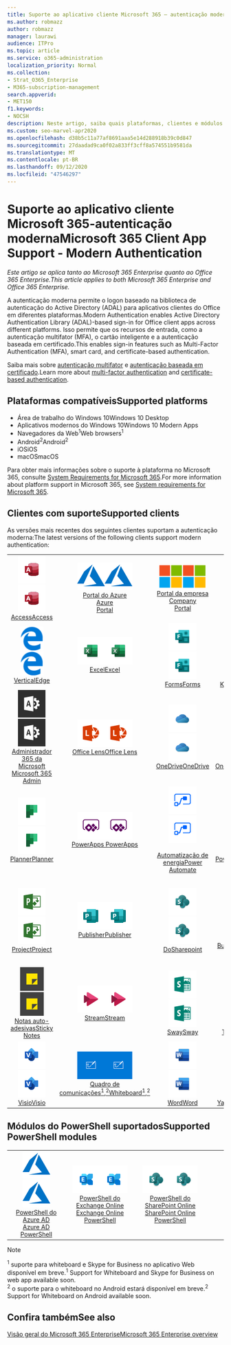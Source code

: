 ```yaml
---
title: Suporte ao aplicativo cliente Microsoft 365 — autenticação moderna
ms.author: robmazz
author: robmazz
manager: laurawi
audience: ITPro
ms.topic: article
ms.service: o365-administration
localization_priority: Normal
ms.collection:
- Strat_O365_Enterprise
- M365-subscription-management
search.appverid:
- MET150
f1.keywords:
- NOCSH
description: Neste artigo, saiba quais plataformas, clientes e módulos do PowerShell suportam a autenticação moderna para o Microsoft 365.
ms.custom: seo-marvel-apr2020
ms.openlocfilehash: d38b5c11a77af8691aaa5e14d288918b39c0d847
ms.sourcegitcommit: 27daadad9ca0f02a833ff3cff8a574551b9581da
ms.translationtype: MT
ms.contentlocale: pt-BR
ms.lasthandoff: 09/12/2020
ms.locfileid: "47546297"
---
```

# <a name="microsoft-365-client-app-support---modern-authentication"></a><span data-ttu-id="9e124-103">Suporte ao aplicativo cliente Microsoft 365-autenticação moderna</span><span class="sxs-lookup"><span data-stu-id="9e124-103">Microsoft 365 Client App Support - Modern Authentication</span></span>

<span data-ttu-id="9e124-104">*Este artigo se aplica tanto ao Microsoft 365 Enterprise quanto ao Office 365 Enterprise.*</span><span class="sxs-lookup"><span data-stu-id="9e124-104">*This article applies to both Microsoft 365 Enterprise and Office 365 Enterprise.*</span></span>

<span data-ttu-id="9e124-105">A autenticação moderna permite o logon baseado na biblioteca de autenticação do Active Directory (ADAL) para aplicativos clientes do Office em diferentes plataformas.</span><span class="sxs-lookup"><span data-stu-id="9e124-105">Modern Authentication enables Active Directory Authentication Library (ADAL)-based sign-in for Office client apps across different platforms.</span></span> <span data-ttu-id="9e124-106">Isso permite que os recursos de entrada, como a autenticação multifator (MFA), o cartão inteligente e a autenticação baseada em certificado.</span><span class="sxs-lookup"><span data-stu-id="9e124-106">This enables sign-in features such as Multi-Factor Authentication (MFA), smart card, and certificate-based authentication.</span></span>

<span data-ttu-id="9e124-107">Saiba mais sobre [autenticação multifator](https://docs.microsoft.com/azure/active-directory/authentication/multi-factor-authentication) e [autenticação baseada em certificado](https://docs.microsoft.com/azure/active-directory/active-directory-certificate-based-authentication-get-started).</span><span class="sxs-lookup"><span data-stu-id="9e124-107">Learn more about [multi-factor authentication](https://docs.microsoft.com/azure/active-directory/authentication/multi-factor-authentication) and [certificate-based authentication](https://docs.microsoft.com/azure/active-directory/active-directory-certificate-based-authentication-get-started).</span></span>

## <a name="supported-platforms"></a><span data-ttu-id="9e124-108">Plataformas compatíveis</span><span class="sxs-lookup"><span data-stu-id="9e124-108">Supported platforms</span></span>

 - <span data-ttu-id="9e124-109">Área de trabalho do Windows 10</span><span class="sxs-lookup"><span data-stu-id="9e124-109">Windows 10 Desktop</span></span>
 - <span data-ttu-id="9e124-110">Aplicativos modernos do Windows 10</span><span class="sxs-lookup"><span data-stu-id="9e124-110">Windows 10 Modern Apps</span></span>
 - <span data-ttu-id="9e124-111">Navegadores da Web<sup>1</sup></span><span class="sxs-lookup"><span data-stu-id="9e124-111">Web browsers<sup>1</sup></span></span>
 - <span data-ttu-id="9e124-112">Android<sup>2</sup></span><span class="sxs-lookup"><span data-stu-id="9e124-112">Android<sup>2</sup></span></span>
 - <span data-ttu-id="9e124-113">iOS</span><span class="sxs-lookup"><span data-stu-id="9e124-113">iOS</span></span>
 - <span data-ttu-id="9e124-114">macOS</span><span class="sxs-lookup"><span data-stu-id="9e124-114">macOS</span></span>

<span data-ttu-id="9e124-115">Para obter mais informações sobre o suporte à plataforma no Microsoft 365, consulte [System Requirements for Microsoft 365](https://products.office.com/office-system-requirements).</span><span class="sxs-lookup"><span data-stu-id="9e124-115">For more information about platform support in Microsoft 365, see [System requirements for Microsoft 365](https://products.office.com/office-system-requirements).</span></span>

## <a name="supported-clients"></a><span data-ttu-id="9e124-116">Clientes com suporte</span><span class="sxs-lookup"><span data-stu-id="9e124-116">Supported clients</span></span>

<span data-ttu-id="9e124-117">As versões mais recentes dos seguintes clientes suportam a autenticação moderna:</span><span class="sxs-lookup"><span data-stu-id="9e124-117">The latest versions of the following clients support modern authentication:</span></span>

| | | | | | |
|:---:|:---:|:---:|:---:|:---:|:---:|
| <span data-ttu-id="9e124-118">![Ícone do Access](../media/o365-access-64x64.png)</span><span class="sxs-lookup"><span data-stu-id="9e124-118">![Access icon](../media/o365-access-64x64.png)</span></span> <br> [<span data-ttu-id="9e124-119">Access</span><span class="sxs-lookup"><span data-stu-id="9e124-119">Access</span></span>](https://products.office.com/access) | <span data-ttu-id="9e124-120">![Ícone do Azure](../media/o365-azure-64x64.png)</span><span class="sxs-lookup"><span data-stu-id="9e124-120">![Azure icon](../media/o365-azure-64x64.png)</span></span> <br> [<span data-ttu-id="9e124-121">Portal do Azure <br></span><span class="sxs-lookup"><span data-stu-id="9e124-121">Azure <br> Portal </span></span>](https://azure.microsoft.com/features/azure-portal/) | <span data-ttu-id="9e124-122">![Ícone do portal da empresa](../media/o365-microsoft-64x64.png)</span><span class="sxs-lookup"><span data-stu-id="9e124-122">![Company portal icon](../media/o365-microsoft-64x64.png)</span></span> <br> [<span data-ttu-id="9e124-123">Portal da empresa <br></span><span class="sxs-lookup"><span data-stu-id="9e124-123">Company <br> Portal </span></span>](https://docs.microsoft.com/intune-user-help/sign-in-to-the-company-portal) | <span data-ttu-id="9e124-124">![Ícone do Delve](../media/o365-delve-64x64.png)</span><span class="sxs-lookup"><span data-stu-id="9e124-124">![Delve icon](../media/o365-delve-64x64.png)</span></span> <br> [<span data-ttu-id="9e124-125">Delve</span><span class="sxs-lookup"><span data-stu-id="9e124-125">Delve</span></span>](https://products.office.com/business/intelligent-search) | <span data-ttu-id="9e124-126">![Ícone do Dynamics 365](../media/o365-dynamics365-64x64.png)</span><span class="sxs-lookup"><span data-stu-id="9e124-126">![Dynamics 365 icon](../media/o365-dynamics365-64x64.png)</span></span> <br> [<span data-ttu-id="9e124-127">Dynamics 365</span><span class="sxs-lookup"><span data-stu-id="9e124-127">Dynamics 365</span></span>](https://dynamics.microsoft.com) 
| <span data-ttu-id="9e124-128">![Ícone de borda](../media/o365-edge-64x64.png)</span><span class="sxs-lookup"><span data-stu-id="9e124-128">![Edge icon](../media/o365-edge-64x64.png)</span></span> <br> [<span data-ttu-id="9e124-129">Vertical</span><span class="sxs-lookup"><span data-stu-id="9e124-129">Edge</span></span>](https://www.microsoft.com/windows/microsoft-edge) | <span data-ttu-id="9e124-130">![Ícone do Excel](../media/o365-excel-64x64.png)</span><span class="sxs-lookup"><span data-stu-id="9e124-130">![Excel icon](../media/o365-excel-64x64.png)</span></span> <br> [<span data-ttu-id="9e124-131">Excel</span><span class="sxs-lookup"><span data-stu-id="9e124-131">Excel</span></span>](https://products.office.com/excel) | <span data-ttu-id="9e124-132">![Ícone do Forms](../media/o365-forms-64x64.png)</span><span class="sxs-lookup"><span data-stu-id="9e124-132">![Forms icon](../media/o365-forms-64x64.png)</span></span> <br> [<span data-ttu-id="9e124-133">Forms</span><span class="sxs-lookup"><span data-stu-id="9e124-133">Forms</span></span>](https://flow.microsoft.com/connectors/shared_microsoftforms/microsoft-forms/) | <span data-ttu-id="9e124-134">![Ícone do Kaizala](../media/o365-kaizala-64x64.png)</span><span class="sxs-lookup"><span data-stu-id="9e124-134">![Kaizala icon](../media/o365-kaizala-64x64.png)</span></span> <br> [<span data-ttu-id="9e124-135">Kaizala</span><span class="sxs-lookup"><span data-stu-id="9e124-135">Kaizala</span></span>](https://products.office.com/en/business/microsoft-kaizala) | <span data-ttu-id="9e124-136">![Ícone de Office.com](../media/o365-office-64x64.png)</span><span class="sxs-lookup"><span data-stu-id="9e124-136">![Office.com icon](../media/o365-office-64x64.png)</span></span> <br> [<span data-ttu-id="9e124-137">Office.com</span><span class="sxs-lookup"><span data-stu-id="9e124-137">Office.com</span></span>](https://www.office.com/) 
| <span data-ttu-id="9e124-138">![Ícone de administração do Office 365](../media/o365-o365admin-64x64.png)</span><span class="sxs-lookup"><span data-stu-id="9e124-138">![Office 365 Admin icon](../media/o365-o365admin-64x64.png)</span></span> <br> [<span data-ttu-id="9e124-139">Administrador 365 da Microsoft <br></span><span class="sxs-lookup"><span data-stu-id="9e124-139">Microsoft 365 <br> Admin</span></span>](https://products.office.com/business/manage-office-365-admin-app) | <span data-ttu-id="9e124-140">![Ícone de lente](../media/o365-lens-64x64.png)</span><span class="sxs-lookup"><span data-stu-id="9e124-140">![Lens icon](../media/o365-lens-64x64.png)</span></span> <br> [<span data-ttu-id="9e124-141">Office Lens</span><span class="sxs-lookup"><span data-stu-id="9e124-141">Office Lens</span></span>](https://www.microsoft.com/p/office-lens/9wzdncrfj3t8?activetab=pivot%3Aoverviewtab) | <span data-ttu-id="9e124-142">![Ícone do OneDrive for Business](../media/o365-OneDrive-64x64.png)</span><span class="sxs-lookup"><span data-stu-id="9e124-142">![OneDrive for Business icon](../media/o365-OneDrive-64x64.png)</span></span> <br> [<span data-ttu-id="9e124-143">OneDrive</span><span class="sxs-lookup"><span data-stu-id="9e124-143">OneDrive</span></span>](https://products.office.com/onedrive-for-business/online-cloud-storage) |  <span data-ttu-id="9e124-144">![Ícone do OneNote](../media/o365-OneNote-64x64.png)</span><span class="sxs-lookup"><span data-stu-id="9e124-144">![OneNote icon](../media/o365-OneNote-64x64.png)</span></span> <br> [<span data-ttu-id="9e124-145">OneNote</span><span class="sxs-lookup"><span data-stu-id="9e124-145">OneNote</span></span>](https://products.office.com/onenote) | <span data-ttu-id="9e124-146">![Ícone do Outlook](../media/o365-outlook-64x64.png)</span><span class="sxs-lookup"><span data-stu-id="9e124-146">![Outlook icon](../media/o365-outlook-64x64.png)</span></span> <br> [<span data-ttu-id="9e124-147">Outlook</span><span class="sxs-lookup"><span data-stu-id="9e124-147">Outlook</span></span>](https://products.office.com/outlook) 
| <span data-ttu-id="9e124-148">![Ícone do Planner](../media/o365-planner-64x64.png)</span><span class="sxs-lookup"><span data-stu-id="9e124-148">![Planner icon](../media/o365-planner-64x64.png)</span></span> <br> [<span data-ttu-id="9e124-149">Planner</span><span class="sxs-lookup"><span data-stu-id="9e124-149">Planner</span></span>](https://products.office.com/business/task-management-software) | <span data-ttu-id="9e124-150">![Ícone do PowerApps](../media/o365-powerapps-64x64.png)</span><span class="sxs-lookup"><span data-stu-id="9e124-150">![PowerApps icon](../media/o365-powerapps-64x64.png)</span></span> <br> [<span data-ttu-id="9e124-151">PowerApps </span><span class="sxs-lookup"><span data-stu-id="9e124-151">PowerApps </span></span>](https://powerapps.microsoft.com) | <span data-ttu-id="9e124-152">![Ícone de automatização de energia](../media/o365-flow-64x64.png)</span><span class="sxs-lookup"><span data-stu-id="9e124-152">![Power Automate icon](../media/o365-flow-64x64.png)</span></span> <br> [<span data-ttu-id="9e124-153"><br>Automatização de energia</span><span class="sxs-lookup"><span data-stu-id="9e124-153">Power <br> Automate</span></span>](https://flow.microsoft.com) | <span data-ttu-id="9e124-154">![Ícone do PowerBI](../media/o365-powerbi-64x64.png)</span><span class="sxs-lookup"><span data-stu-id="9e124-154">![PowerBI icon](../media/o365-powerbi-64x64.png)</span></span> <br> [<span data-ttu-id="9e124-155">Power BI</span><span class="sxs-lookup"><span data-stu-id="9e124-155">Power BI</span></span>](https://powerbi.microsoft.com)| <span data-ttu-id="9e124-156">![Ícone do PowerPoint](../media/o365-powerpoint-64x64.png)</span><span class="sxs-lookup"><span data-stu-id="9e124-156">![PowerPoint icon](../media/o365-powerpoint-64x64.png)</span></span> <br> [<span data-ttu-id="9e124-157">PowerPoint</span><span class="sxs-lookup"><span data-stu-id="9e124-157">PowerPoint</span></span>](https://products.office.com/powerpoint) 
| <span data-ttu-id="9e124-158">![Ícone do Project](../media/o365-project-64x64.png)</span><span class="sxs-lookup"><span data-stu-id="9e124-158">![Project icon](../media/o365-project-64x64.png)</span></span> <br> [<span data-ttu-id="9e124-159">Project</span><span class="sxs-lookup"><span data-stu-id="9e124-159">Project</span></span>](https://products.office.com/project) | <span data-ttu-id="9e124-160">![Ícone do Publisher](../media/o365-publisher-64x64.png)</span><span class="sxs-lookup"><span data-stu-id="9e124-160">![Publisher icon](../media/o365-publisher-64x64.png)</span></span> <br> [<span data-ttu-id="9e124-161">Publisher</span><span class="sxs-lookup"><span data-stu-id="9e124-161">Publisher</span></span>](https://products.office.com/publisher) | <span data-ttu-id="9e124-162">![Ícone do SharePoint](../media/o365-sharepoint-64x64.png)</span><span class="sxs-lookup"><span data-stu-id="9e124-162">![SharePoint icon](../media/o365-sharepoint-64x64.png)</span></span> <br> [<span data-ttu-id="9e124-163">Do</span><span class="sxs-lookup"><span data-stu-id="9e124-163">Sharepoint</span></span>](https://products.office.com/sharepoint) | <span data-ttu-id="9e124-164">![Ícone do Skype for Business](../media/o365-skypeforbusiness-64x64.png)</span><span class="sxs-lookup"><span data-stu-id="9e124-164">![Skype for Business icon](../media/o365-skypeforbusiness-64x64.png)</span></span> <br> [<span data-ttu-id="9e124-165">Skype for <br> Business<sup>1</sup></span><span class="sxs-lookup"><span data-stu-id="9e124-165">Skype for <br> Business<sup>1</sup></span></span>](https://www.skype.com/business/) | <span data-ttu-id="9e124-166">![Ícone do StaffHub](../media/o365-staffhub-64x64.png)</span><span class="sxs-lookup"><span data-stu-id="9e124-166">![StaffHub icon](../media/o365-staffhub-64x64.png)</span></span> <br> [<span data-ttu-id="9e124-167">StaffHub</span><span class="sxs-lookup"><span data-stu-id="9e124-167">StaffHub</span></span>](https://products.office.com/microsoft-staffhub/staff-scheduling-software)
| <span data-ttu-id="9e124-168">![Ícone de notas auto-adesivas](../media/o365-stickynotes-64x64.png)</span><span class="sxs-lookup"><span data-stu-id="9e124-168">![Sticky Notes icon](../media/o365-stickynotes-64x64.png)</span></span> <br> [<span data-ttu-id="9e124-169">Notas auto-adesivas</span><span class="sxs-lookup"><span data-stu-id="9e124-169">Sticky Notes</span></span>](https://www.microsoft.com/p/microsoft-sticky-notes/9nblggh4qghw) | <span data-ttu-id="9e124-170">![Ícone do Stream](../media/o365-stream-64x64.png)</span><span class="sxs-lookup"><span data-stu-id="9e124-170">![Stream icon](../media/o365-stream-64x64.png)</span></span> <br> [<span data-ttu-id="9e124-171">Stream</span><span class="sxs-lookup"><span data-stu-id="9e124-171">Stream</span></span>](https://stream.microsoft.com) | <span data-ttu-id="9e124-172">![Ícone do Sway](../media/o365-sway-64x64.png)</span><span class="sxs-lookup"><span data-stu-id="9e124-172">![Sway icon](../media/o365-sway-64x64.png)</span></span> <br> [<span data-ttu-id="9e124-173">Sway</span><span class="sxs-lookup"><span data-stu-id="9e124-173">Sway</span></span>](https://sway.com) | <span data-ttu-id="9e124-174">![Ícone do Teams](../media/o365-teams-64x64.png)</span><span class="sxs-lookup"><span data-stu-id="9e124-174">![Teams icon](../media/o365-teams-64x64.png)</span></span> <br> [<span data-ttu-id="9e124-175">Teams</span><span class="sxs-lookup"><span data-stu-id="9e124-175">Teams</span></span>](https://products.office.com/microsoft-teams/group-chat-software) | <span data-ttu-id="9e124-176">![Ícone de tarefas pendentes](../media/o365-todo-64x64.png)</span><span class="sxs-lookup"><span data-stu-id="9e124-176">![To Do icon](../media/o365-todo-64x64.png)</span></span> <br> [<span data-ttu-id="9e124-177">To Do</span><span class="sxs-lookup"><span data-stu-id="9e124-177">To Do</span></span>](https://todo.microsoft.com) 
| <span data-ttu-id="9e124-178">![Ícone do Visio](../media/o365-visio-64x64.png)</span><span class="sxs-lookup"><span data-stu-id="9e124-178">![Visio icon](../media/o365-visio-64x64.png)</span></span> <br> [<span data-ttu-id="9e124-179">Visio</span><span class="sxs-lookup"><span data-stu-id="9e124-179">Visio</span></span>](https://products.office.com/visio/flowchart-software) | <span data-ttu-id="9e124-180">![Ícone do quadro de comunicações](../media/o365-whiteboard-64x64.png)</span><span class="sxs-lookup"><span data-stu-id="9e124-180">![Whiteboard icon](../media/o365-whiteboard-64x64.png)</span></span> <br> [<span data-ttu-id="9e124-181">Quadro de comunicações<sup>1</sup>,<sup>2</sup></span><span class="sxs-lookup"><span data-stu-id="9e124-181">Whiteboard<sup>1</sup>,<sup>2</sup></span></span>](https://whiteboard.microsoft.com/) | <span data-ttu-id="9e124-182">![Ícone do Word](../media/o365-word-64x64.png)</span><span class="sxs-lookup"><span data-stu-id="9e124-182">![Word icon](../media/o365-word-64x64.png)</span></span> <br> [<span data-ttu-id="9e124-183">Word</span><span class="sxs-lookup"><span data-stu-id="9e124-183">Word</span></span>](https://products.office.com/word) | <span data-ttu-id="9e124-184">![Ícone do Yammer](../media/o365-yammer-64x64.png)</span><span class="sxs-lookup"><span data-stu-id="9e124-184">![Yammer icon](../media/o365-yammer-64x64.png)</span></span> <br> [<span data-ttu-id="9e124-185">Yammer</span><span class="sxs-lookup"><span data-stu-id="9e124-185">Yammer</span></span>](https://products.office.com/yammer/yammer-overview) | <span data-ttu-id="9e124-186">![Ícone do Yammer](../media/o365-yammer-64x64.png)</span><span class="sxs-lookup"><span data-stu-id="9e124-186">![Yammer icon](../media/o365-yammer-64x64.png)</span></span> <br> [<span data-ttu-id="9e124-187"><br>Notificador do Yammer</span><span class="sxs-lookup"><span data-stu-id="9e124-187">Yammer <br> Notifier</span></span>](https://products.office.com/yammer/yammer-overview) |  |

## <a name="supported-powershell-modules"></a><span data-ttu-id="9e124-188">Módulos do PowerShell suportados</span><span class="sxs-lookup"><span data-stu-id="9e124-188">Supported PowerShell modules</span></span>

| | | | | | |
|:---:|:---:|:---:|:---:|:---:|:---:|
| <span data-ttu-id="9e124-189">![Ícone do Azure](../media/o365-azure-64x64.png)</span><span class="sxs-lookup"><span data-stu-id="9e124-189">![Azure icon](../media/o365-azure-64x64.png)</span></span> <br> [<span data-ttu-id="9e124-190">PowerShell do Azure AD <br></span><span class="sxs-lookup"><span data-stu-id="9e124-190">Azure AD <br> PowerShell</span></span>](https://docs.microsoft.com/powershell/azure/active-directory/overview?view=azureadps-2.0) | <span data-ttu-id="9e124-191">![Ícone do Exchange](../media/o365-exchange-64x64.png)</span><span class="sxs-lookup"><span data-stu-id="9e124-191">![Exchange icon](../media/o365-exchange-64x64.png)</span></span> <br> [<span data-ttu-id="9e124-192">PowerShell do Exchange Online <br></span><span class="sxs-lookup"><span data-stu-id="9e124-192">Exchange Online <br> PowerShell</span></span>](https://docs.microsoft.com/powershell/exchange/exchange-online-powershell) | <span data-ttu-id="9e124-193">![Ícone do SharePoint](../media/o365-sharepoint-64x64.png)</span><span class="sxs-lookup"><span data-stu-id="9e124-193">![SharePoint icon](../media/o365-sharepoint-64x64.png)</span></span> <br> [<span data-ttu-id="9e124-194">PowerShell do SharePoint Online <br></span><span class="sxs-lookup"><span data-stu-id="9e124-194">SharePoint Online <br> PowerShell</span></span>](https://docs.microsoft.com/powershell/sharepoint/sharepoint-online/connect-sharepoint-online)

> [!NOTE]
> <span data-ttu-id="9e124-195"><sup>1</sup> suporte para whiteboard e Skype for Business no aplicativo Web disponível em breve.</span><span class="sxs-lookup"><span data-stu-id="9e124-195"><sup>1</sup> Support for Whiteboard and Skype for Business on web app available soon.</span></span> <br>
> <span data-ttu-id="9e124-196"><sup>2</sup> o suporte para o whiteboard no Android estará disponível em breve.</span><span class="sxs-lookup"><span data-stu-id="9e124-196"><sup>2</sup> Support for Whiteboard on Android available soon.</span></span>

## <a name="see-also"></a><span data-ttu-id="9e124-197">Confira também</span><span class="sxs-lookup"><span data-stu-id="9e124-197">See also</span></span>

[<span data-ttu-id="9e124-198">Visão geral do Microsoft 365 Enterprise</span><span class="sxs-lookup"><span data-stu-id="9e124-198">Microsoft 365 Enterprise overview</span></span>](microsoft-365-overview.md)
